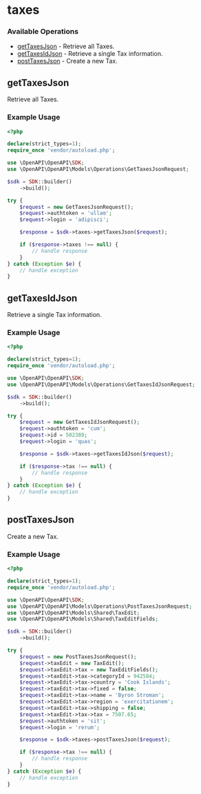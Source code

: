 # taxes

### Available Operations

* [getTaxesJson](#gettaxesjson) - Retrieve all Taxes.
* [getTaxesIdJson](#gettaxesidjson) - Retrieve a single Tax information.
* [postTaxesJson](#posttaxesjson) - Create a new Tax.

## getTaxesJson

Retrieve all Taxes.

### Example Usage

```php
<?php

declare(strict_types=1);
require_once 'vendor/autoload.php';

use \OpenAPI\OpenAPI\SDK;
use \OpenAPI\OpenAPI\Models\Operations\GetTaxesJsonRequest;

$sdk = SDK::builder()
    ->build();

try {
    $request = new GetTaxesJsonRequest();
    $request->authtoken = 'ullam';
    $request->login = 'adipisci';

    $response = $sdk->taxes->getTaxesJson($request);

    if ($response->taxes !== null) {
        // handle response
    }
} catch (Exception $e) {
    // handle exception
}
```

## getTaxesIdJson

Retrieve a single Tax information.

### Example Usage

```php
<?php

declare(strict_types=1);
require_once 'vendor/autoload.php';

use \OpenAPI\OpenAPI\SDK;
use \OpenAPI\OpenAPI\Models\Operations\GetTaxesIdJsonRequest;

$sdk = SDK::builder()
    ->build();

try {
    $request = new GetTaxesIdJsonRequest();
    $request->authtoken = 'cum';
    $request->id = 502389;
    $request->login = 'quas';

    $response = $sdk->taxes->getTaxesIdJson($request);

    if ($response->tax !== null) {
        // handle response
    }
} catch (Exception $e) {
    // handle exception
}
```

## postTaxesJson

Create a new Tax.

### Example Usage

```php
<?php

declare(strict_types=1);
require_once 'vendor/autoload.php';

use \OpenAPI\OpenAPI\SDK;
use \OpenAPI\OpenAPI\Models\Operations\PostTaxesJsonRequest;
use \OpenAPI\OpenAPI\Models\Shared\TaxEdit;
use \OpenAPI\OpenAPI\Models\Shared\TaxEditFields;

$sdk = SDK::builder()
    ->build();

try {
    $request = new PostTaxesJsonRequest();
    $request->taxEdit = new TaxEdit();
    $request->taxEdit->tax = new TaxEditFields();
    $request->taxEdit->tax->categoryId = 942584;
    $request->taxEdit->tax->country = 'Cook Islands';
    $request->taxEdit->tax->fixed = false;
    $request->taxEdit->tax->name = 'Byron Stroman';
    $request->taxEdit->tax->region = 'exercitationem';
    $request->taxEdit->tax->shipping = false;
    $request->taxEdit->tax->tax = 7507.65;
    $request->authtoken = 'sit';
    $request->login = 'rerum';

    $response = $sdk->taxes->postTaxesJson($request);

    if ($response->tax !== null) {
        // handle response
    }
} catch (Exception $e) {
    // handle exception
}
```
